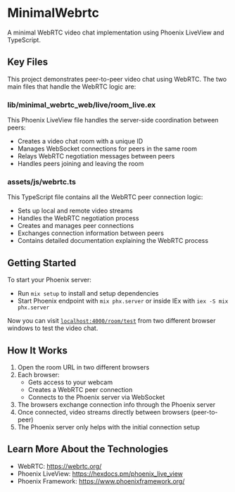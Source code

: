# MinimalWebrtc

A minimal WebRTC video chat implementation using Phoenix LiveView and TypeScript.

## Key Files

This project demonstrates peer-to-peer video chat using WebRTC. The two main files that handle the WebRTC logic are:

### lib/minimal_webrtc_web/live/room_live.ex
This Phoenix LiveView file handles the server-side coordination between peers:
- Creates a video chat room with a unique ID
- Manages WebSocket connections for peers in the same room
- Relays WebRTC negotiation messages between peers
- Handles peers joining and leaving the room

### assets/js/webrtc.ts
This TypeScript file contains all the WebRTC peer connection logic:
- Sets up local and remote video streams
- Handles the WebRTC negotiation process
- Creates and manages peer connections
- Exchanges connection information between peers
- Contains detailed documentation explaining the WebRTC process

## Getting Started

To start your Phoenix server:

  * Run `mix setup` to install and setup dependencies
  * Start Phoenix endpoint with `mix phx.server` or inside IEx with `iex -S mix phx.server`

Now you can visit [`localhost:4000/room/test`](http://localhost:4000/room/test) from two different browser windows to test the video chat.

## How It Works

1. Open the room URL in two different browsers
2. Each browser:
   - Gets access to your webcam
   - Creates a WebRTC peer connection
   - Connects to the Phoenix server via WebSocket
3. The browsers exchange connection info through the Phoenix server
4. Once connected, video streams directly between browsers (peer-to-peer)
5. The Phoenix server only helps with the initial connection setup

## Learn More About the Technologies

  * WebRTC: https://webrtc.org/
  * Phoenix LiveView: https://hexdocs.pm/phoenix_live_view
  * Phoenix Framework: https://www.phoenixframework.org/
